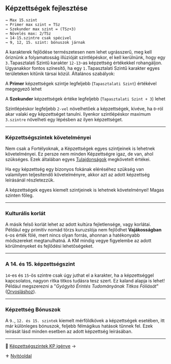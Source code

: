 ## Képzettségek fejlesztése

```
→ Max 15.szint
→ Primer max szint = TSz
→ Szekunder max szint = (TSz+3)
→ Növelés max: 2/TSz
→ 14-15.szintre csak spécivel
→ 9, 12, 15. szint: bónuszok járnak
```

A karakterek fejlődése természetesen nem lehet ugrásszerű, meg kell őriznünk a folyamatosság illúzióját szintlépéskor, el kell kerülnünk, hogy egy `3.`Tapasztalati Szintű karakter `12-13`-as képzettség értékekkel rohangáljon. Ugyanakkor fontos színesítő, ha egy `1.`Tapasztalati Szintű karakter egyes területeken kitűnik társai közül. Általános szabályok:

A **Primer** képzettségek szintje legfeljebb (`Tapasztalati Szint`) értékével megegyező lehet

A **Szekunder** képzettségek értéke legfeljebb (`Tapasztalati Szint + 3`) lehet

Szintlépéskor legfeljebb `2-vel` növelhetőek a képzettségek, kivéve, ha `0`-ról akar valaki egy képzettséget tanulni. Ilyenkor szintlépéskor maximum `3.szintre` növelheti egy lépésben az ilyen képzettséget.

---
### Képzettségszintek követelményei

Nem csak a Fortélyoknak, a Képzettségek egyes szintjeinek is lehetnek követelményei. Ez persze nem minden Képzettségre igaz, de van, ahol szükséges. Ezek általában egyes [Tulajdonságok](010_05_01_tulajdonsagok.md) megkövetelt értékei.

Ha egy képzettség egy bizonyos fokának eléréséhez szükség van valamilyen teljesítendő követelményre, akkor azt az adott képzettség leírásánál részletezzük.

A képzettségek egyes kiemelt szintjeinek is lehetnek követelményei! Magas szinten főleg.

---
### Kulturális korlát

A másik felső korlát lehet az adott kultúra fejletlensége, vagy korlátai. Például egy primitív nomád törzs kuruzslója nem fejlődhet **Vajákosságban** `6`-os érték fölé, mert nincs olyan forrás, ahonnan a hatékonyabb módszereket megtanulhatná. A KM mindig vegye figyelembe az adott körülményeket és fejlődési lehetőségeket.

---
### A 14. és 15. képzettségszint

`14`-es és `15`-ös szintre csak úgy juthat el a karakter, ha a képzettséggel kapcsolatos, nagyon ritka titkos tudásra tesz szert. Ez kaland alapja is lehet! Például megszerezni a "*Gyógyító Érintés Tudományának Titkos Fóliását*" ([Orvosláshoz](kepzettsegek.primer.altalanos/orvoslas.md)).

---
### Képzettség Bónuszok

A `9.`, `12. és 15. szintek` kiemelt mérföldkövek a képzettségek esetében, itt már különleges bónuszok, feljebb félmágikus hatások tűnnek fel. Ezek leírását lásd minden esetben az adott képzettség leírásában.

---

🔗 [Képzettségszintek KP igénye](030_05_kepzettsegszintek_kp_igenye.md) →

⚜️ [Nyitóoldal](start.md#3-k%C3%A9pzetts%C3%A9grendszer-)

